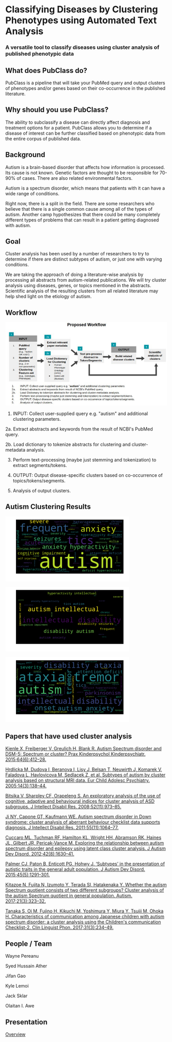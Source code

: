 # Classifying Diseases by Clustering Phenotypes using Automated Text Analysis

### A versatile tool to classify diseases using cluster analysis of published phenotypic data

## What does PubClass do?
PubClass is a pipeline that will take your PubMed query and output clusters of phenotypes and/or genes based on their co-occurrence in the published literature.


## Why should you use PubClass?
The ability to subclassify a disease can directly affect diagnosis and treatment options for a patient. PubClass allows you to determine if a disease of interest can be further classified based on phenotypic data from the entire corpus of published data.


## Background
Autism is a brain-based disorder that affects how information is processed. Its cause is not known. Genetic factors are thought to be responsible for 70-90% of cases. There are also related environmental factors.

Autism is a spectrum disorder, which means that patients with it can have a wide range of conditions.

Right now, there is a split in the field. There are some researchers who believe that there is a single common cause among all of the types of autism. Another camp hypothesizes that there could be many completely different types of problems that can result in a patient getting diagnosed with autism.


## Goal
Cluster analysis has been used by a number of researchers to try to determine if there are distinct subtypes of autism, or just one with varying conditions.

We are taking the approach of doing a literature-wise analysis by processing all abstracts from autism-related publications. We will try cluster analysis using diseases, genes, or topics mentioned in the abstracts. Scientific analysis of the resulting clusters from all related literature may help shed light on the etiology of autism.


## Workflow

![Workflow](assets/phenoclass_workflow.jpg "Phenoclass Workflow")

1.	INPUT: Collect user-supplied query e.g. "autism" and additional clustering parameters.

2a.	Extract abstracts and keywords from the result of NCBI's PubMed query.

2b.	Load dictionary to tokenize abstracts for clustering and cluster-metadata analysis.

3.	Perform text-processing (maybe just stemming and tokenization) to extract segments/tokens.

4.	OUTPUT: Output disease-specific clusters based on co-occurrence of topics/tokens/segments.

5.	Analysis of output clusters.

## Autism Clustering Results
![Cluster1](word_cloud/clu1.png "Phenoclass Cluster1")

![Cluster2](word_cloud/clu2.png "Phenoclass Cluster2")

![Cluster3](word_cloud/clu3.png "Phenoclass Cluster3")


## Papers that have used cluster analysis
[Kienle X, Freiberger V, Greulich H, Blank R. Autism Spectrum disorder and DSM-5: Spectrum or cluster? Prax Kinderpsychol Kinderpsychiatr. 2015;64(6):412–28.](https://www.ncbi.nlm.nih.gov/pubmed/26289149)

[Hrdlicka M, Dudova I, Beranova I, Lisy J, Belsan T, Neuwirth J, Komarek V, Faladova L, Havlovicova M, Sedlacek Z, et al. Subtypes of autism by cluster analysis based on structural MRI data. Eur Child Adolesc Psychiatry. 2005;14(3):138–44.](https://www.ncbi.nlm.nih.gov/pubmed/15959659)

[Bitsika V, Sharpley CF, Orapeleng S. An exploratory analysis of the use of cognitive, adaptive and behavioural indices for cluster analysis of ASD subgroups. J Intellect Disabil Res. 2008;52(11):973–85.](https://www.ncbi.nlm.nih.gov/pubmed/19017167)

[Ji NY, Capone GT, Kaufmann WE. Autism spectrum disorder in Down syndrome: cluster analysis of aberrant behaviour checklist data supports diagnosis. J Intellect Disabil Res. 2011;55(11):1064–77.](https://www.ncbi.nlm.nih.gov/pubmed/21883598)

[Cuccaro ML, Tuchman RF, Hamilton KL, Wright HH, Abramson RK, Haines JL, Gilbert JR, Pericak-Vance M. Exploring the relationship between autism spectrum disorder and epilepsy using latent class cluster analysis. J Autism Dev Disord. 2012;42(8):1630–41.](https://www.ncbi.nlm.nih.gov/pubmed/22105141)

[Palmer CJ, Paton B, Enticott PG, Hohwy J. ‘Subtypes’ in the presentation of autistic traits in the general adult population. J Autism Dev Disord. 2015;45(5):1291–301.](https://www.ncbi.nlm.nih.gov/pubmed/25337855)

[Kitazoe N, Fujita N, Izumoto Y, Terada SI, Hatakenaka Y. Whether the autism Spectrum quotient consists of two different subgroups? Cluster analysis of the autism Spectrum quotient in general population. Autism. 2017;21(3):323–32.](https://www.ncbi.nlm.nih.gov/pubmed/27132011)

[Tanaka S, Oi M, Fujino H, Kikuchi M, Yoshimura Y, Miura Y, Tsujii M, Ohoka H. Characteristics of communication among Japanese children with autism spectrum disorder: a cluster analysis using the Children's communication Checklist-2. Clin Linguist Phon. 2017;31(3):234–49.](https://www.ncbi.nlm.nih.gov/pubmed/27739870)


## People / Team
Wayne Pereanu

Syed Hussain Ather

Jifan Gao

Kyle Lemoi

Jack Sklar

Olaitan I. Awe


## Presentation
[Overview](https://docs.google.com/presentation/d/1FBevl6DZ992tMjkpXs78eWMgZaK5nbDodG5yecXeyb4/)
